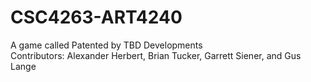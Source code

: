 # CSC4263-ART4240
A game called Patented by TBD Developments  
Contributors: Alexander Herbert, Brian Tucker, Garrett Siener, and Gus Lange
